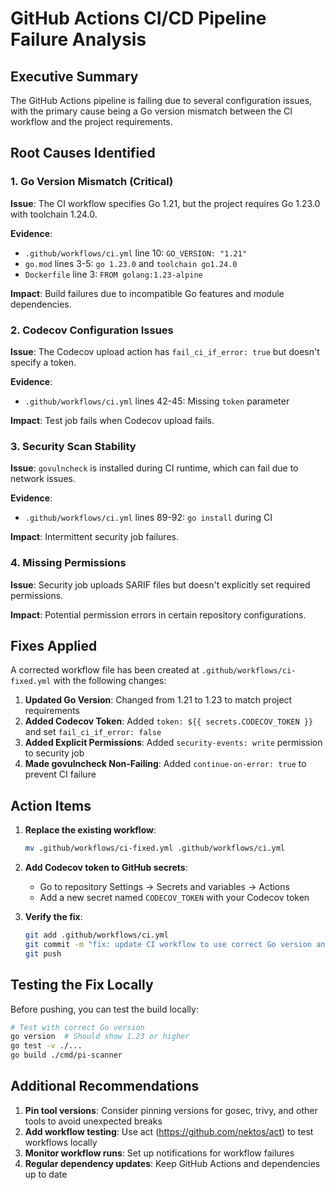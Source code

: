# GitHub Actions CI/CD Pipeline Failure Analysis

## Executive Summary

The GitHub Actions pipeline is failing due to several configuration issues, with the primary cause being a Go version mismatch between the CI workflow and the project requirements.

## Root Causes Identified

### 1. Go Version Mismatch (Critical)
**Issue**: The CI workflow specifies Go 1.21, but the project requires Go 1.23.0 with toolchain 1.24.0.

**Evidence**:
- `.github/workflows/ci.yml` line 10: `GO_VERSION: "1.21"`
- `go.mod` lines 3-5: `go 1.23.0` and `toolchain go1.24.0`
- `Dockerfile` line 3: `FROM golang:1.23-alpine`

**Impact**: Build failures due to incompatible Go features and module dependencies.

### 2. Codecov Configuration Issues
**Issue**: The Codecov upload action has `fail_ci_if_error: true` but doesn't specify a token.

**Evidence**:
- `.github/workflows/ci.yml` lines 42-45: Missing `token` parameter

**Impact**: Test job fails when Codecov upload fails.

### 3. Security Scan Stability
**Issue**: `govulncheck` is installed during CI runtime, which can fail due to network issues.

**Evidence**:
- `.github/workflows/ci.yml` lines 89-92: `go install` during CI

**Impact**: Intermittent security job failures.

### 4. Missing Permissions
**Issue**: Security job uploads SARIF files but doesn't explicitly set required permissions.

**Impact**: Potential permission errors in certain repository configurations.

## Fixes Applied

A corrected workflow file has been created at `.github/workflows/ci-fixed.yml` with the following changes:

1. **Updated Go Version**: Changed from 1.21 to 1.23 to match project requirements
2. **Added Codecov Token**: Added `token: ${{ secrets.CODECOV_TOKEN }}` and set `fail_ci_if_error: false`
3. **Added Explicit Permissions**: Added `security-events: write` permission to security job
4. **Made govulncheck Non-Failing**: Added `continue-on-error: true` to prevent CI failure

## Action Items

1. **Replace the existing workflow**:
   ```bash
   mv .github/workflows/ci-fixed.yml .github/workflows/ci.yml
   ```

2. **Add Codecov token to GitHub secrets**:
   - Go to repository Settings → Secrets and variables → Actions
   - Add a new secret named `CODECOV_TOKEN` with your Codecov token

3. **Verify the fix**:
   ```bash
   git add .github/workflows/ci.yml
   git commit -m "fix: update CI workflow to use correct Go version and fix configuration issues"
   git push
   ```

## Testing the Fix Locally

Before pushing, you can test the build locally:

```bash
# Test with correct Go version
go version  # Should show 1.23 or higher
go test -v ./...
go build ./cmd/pi-scanner
```

## Additional Recommendations

1. **Pin tool versions**: Consider pinning versions for gosec, trivy, and other tools to avoid unexpected breaks
2. **Add workflow testing**: Use act (https://github.com/nektos/act) to test workflows locally
3. **Monitor workflow runs**: Set up notifications for workflow failures
4. **Regular dependency updates**: Keep GitHub Actions and dependencies up to date
